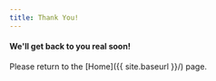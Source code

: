 ```yaml
---
title: Thank You!
---
```


#### We'll get back to you real soon!

Please return to the [Home]({{ site.baseurl }}/) page.
